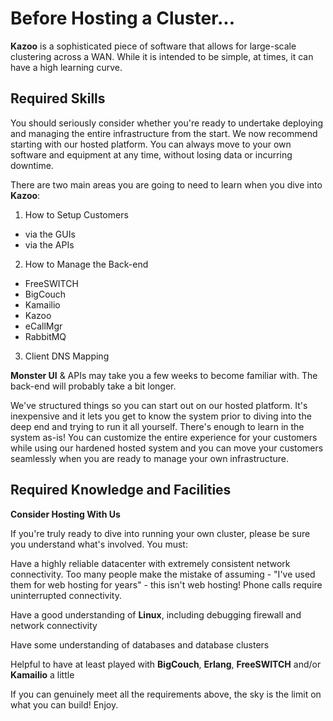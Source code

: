 # Before Hosting a Cluster...



**Kazoo** is a sophisticated piece of software that allows for large-scale clustering across a WAN. While it is intended to be simple, at times, it can have a high learning curve.


## Required Skills

You should seriously consider whether you're ready to undertake deploying and managing the entire infrastructure from the start. We now recommend starting with our hosted platform. You can always move to your own software and equipment at any time, without losing data or incurring downtime.

There are two main areas you are going to need to learn when you dive into **Kazoo**:
1. How to Setup Customers
  * via the GUIs
  * via the APIs
2. How to Manage the Back-end
  * FreeSWITCH
  * BigCouch
  * Kamailio
  * Kazoo
  * eCallMgr
  * RabbitMQ
3. Client DNS Mapping

**Monster UI** & APIs may take you a few weeks to become familiar with. The back-end will probably take a bit longer.

We've structured things so you can start out on our hosted platform. It's inexpensive and it lets you get to know the system prior to diving into the deep end and trying to run it all yourself. There's enough to learn in the system as-is! You can customize the entire experience for your customers while using our hardened hosted system and you can move your customers seamlessly when you are ready to manage your own infrastructure.


## Required Knowledge and Facilities

**Consider Hosting With Us**

If you're truly ready to dive into running your own cluster, please be sure you understand what's involved. You must:

Have a highly reliable datacenter with extremely consistent network connectivity. Too many people make the mistake of assuming - "I've used them for web hosting for years" - this isn't web hosting! Phone calls require uninterrupted connectivity.

Have a good understanding of **Linux**, including debugging firewall and network connectivity

Have some understanding of databases and database clusters

Helpful to have at least played with **BigCouch**, **Erlang**, **FreeSWITCH** and/or **Kamailio** a little

If you can genuinely meet all the requirements above, the sky is the limit on what you can build! Enjoy.
 
